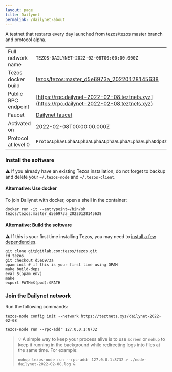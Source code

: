 ```yaml
---
layout: page
title: Dailynet
permalink: /dailynet-about
---
```


A testnet that restarts every day launched from tezos/tezos master branch and protocol alpha.

| | |
|-------|---------------------|
| Full network name | `TEZOS-DAILYNET-2022-02-08T00:00:00.000Z` |
| Tezos docker build | [tezos/tezos:master_d5e6973a_20220128145638](https://hub.docker.com/r/tezos/tezos/tags?page=1&ordering=last_updated&name=master_d5e6973a_20220128145638) |
| Public RPC endpoint | [https://rpc.dailynet-2022-02-08.teztnets.xyz](https://rpc.dailynet-2022-02-08.teztnets.xyz) |
| Faucet | [Dailynet faucet](https://teztnets.xyz/dailynet-2022-02-08-faucet) |
| Activated on | 2022-02-08T00:00:00.000Z |
| Protocol at level 0 |  `ProtoALphaALphaALphaALphaALphaALphaALphaALphaDdp3zK` |




### Install the software

⚠️  If you already have an existing Tezos installation, do not forget to backup and delete your `~/.tezos-node` and `~/.tezos-client`.



#### Alternative: Use docker

To join Dailynet with docker, open a shell in the container:

```
docker run -it --entrypoint=/bin/sh tezos/tezos:master_d5e6973a_20220128145638
```

#### Alternative: Build the software

⚠️  If this is your first time installing Tezos, you may need to [install a few dependencies](https://tezos.gitlab.io/introduction/howtoget.html#setting-up-the-development-environment-from-scratch).

```
git clone git@gitlab.com:tezos/tezos.git
cd tezos
git checkout d5e6973a
opam init # if this is your first time using OPAM
make build-deps
eval $(opam env)
make
export PATH=$(pwd):$PATH
```

### Join the Dailynet network

Run the following commands:

```
tezos-node config init --network https://teztnets.xyz/dailynet-2022-02-08

tezos-node run --rpc-addr 127.0.0.1:8732
```

> 💡 A simple way to keep your process alive is to use `screen` or `nohup` to keep it running in the background while redirecting logs into files at the same time. For example:
>
> ```bash=13
> nohup tezos-node run --rpc-addr 127.0.0.1:8732 > ./node-dailynet-2022-02-08.log &
> ```


